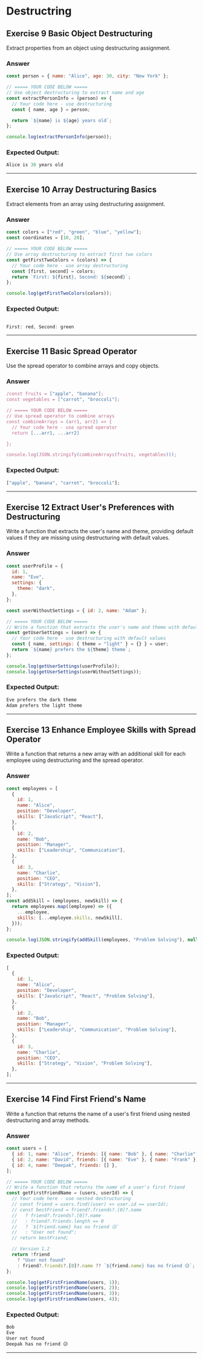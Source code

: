 # Destructring

## Exercise 9 Basic Object Destructuring

Extract properties from an object using destructuring assignment.

### Answer

```js
const person = { name: "Alice", age: 30, city: "New York" };

// ===== YOUR CODE BELOW =====
// Use object destructuring to extract name and age
const extractPersonInfo = (person) => {
  // Your code here - use destructuring
  const { name, age } = person;

  return `${name} is ${age} years old`;
};

console.log(extractPersonInfo(person));
```

### Expected Output:

```js
Alice is 30 years old
```

---

## Exercise 10 Array Destructuring Basics

Extract elements from an array using destructuring assignment.

### Answer

```js
const colors = ["red", "green", "blue", "yellow"];
const coordinates = [10, 20];

// ===== YOUR CODE BELOW =====
// Use array destructuring to extract first two colors
const getFirstTwoColors = (colors) => {
  // Your code here - use array destructuring
  const [first, second] = colors;
  return `First: ${first}, Second: ${second}`;
};

console.log(getFirstTwoColors(colors));
```

### Expected Output:

```js

First: red, Second: green

```

---

## Exercise 11 Basic Spread Operator

Use the spread operator to combine arrays and copy objects.

### Answer

```js
/const fruits = ["apple", "banana"];
const vegetables = ["carrot", "broccoli"];

// ===== YOUR CODE BELOW =====
// Use spread operator to combine arrays
const combineArrays = (arr1, arr2) => {
  // Your code here - use spread operator
  return [...arr1, ...arr2]

};

console.log(JSON.stringify(combineArrays(fruits, vegetables)));
```

### Expected Output:

```js
["apple", "banana", "carrot", "broccoli"];
```

---

## Exercise 12 Extract User's Preferences with Destructuring

Write a function that extracts the user's name and theme, providing default values if they are missing using destructuring with default values.

### Answer

```js
const userProfile = {
  id: 1,
  name: "Eve",
  settings: {
    theme: "dark",
  },
};

const userWithoutSettings = { id: 2, name: "Adam" };

// ===== YOUR CODE BELOW =====
// Write a function that extracts the user's name and theme with default values
const getUserSettings = (user) => {
  // Your code here - use destructuring with default values
  const { name, settings: { theme = "light" } = {} } = user;
  return `${name} prefers the ${theme} theme`;
};

console.log(getUserSettings(userProfile));
console.log(getUserSettings(userWithoutSettings));
```

### Expected Output:

```js
Eve prefers the dark theme
Adam prefers the light theme
```

---

## Exercise 13 Enhance Employee Skills with Spread Operator

Write a function that returns a new array with an additional skill for each employee using destructuring and the spread operator.

### Answer

```js
const employees = [
  {
    id: 1,
    name: "Alice",
    position: "Developer",
    skills: ["JavaScript", "React"],
  },
  {
    id: 2,
    name: "Bob",
    position: "Manager",
    skills: ["Leadership", "Communication"],
  },
  {
    id: 3,
    name: "Charlie",
    position: "CEO",
    skills: ["Strategy", "Vision"],
  },
];
const addSkill = (employees, newSkill) => {
  return employees.map((employee) => ({
    ...employee,
    skills: [...employee.skills, newSkill],
  }));
};

console.log(JSON.stringify(addSkill(employees, "Problem Solving"), null, 2));
```

### Expected Output:

```js
[
  {
    id: 1,
    name: "Alice",
    position: "Developer",
    skills: ["JavaScript", "React", "Problem Solving"],
  },
  {
    id: 2,
    name: "Bob",
    position: "Manager",
    skills: ["Leadership", "Communication", "Problem Solving"],
  },
  {
    id: 3,
    name: "Charlie",
    position: "CEO",
    skills: ["Strategy", "Vision", "Problem Solving"],
  },
];
```

---

## Exercise 14 Find First Friend's Name

Write a function that returns the name of a user's first friend using nested destructuring and array methods.

### Answer

```js
const users = [
  { id: 1, name: "Alice", friends: [{ name: "Bob" }, { name: "Charlie" }] },
  { id: 2, name: "David", friends: [{ name: "Eve" }, { name: "Frank" }] },
  { id: 4, name: "Deepak", friends: [] },
];

// ===== YOUR CODE BELOW =====
// Write a function that returns the name of a user's first friend
const getFirstFriendName = (users, userId) => {
  // Your code here - use nested destructuring
  // const friend = users.find((user) => user.id == userId);
  // const bestFriend = friend?.friends?.[0]?.name
  //   ? friend?.friends?.[0]?.name
  //   : friend?.friends.length == 0
  //   ? `${friend.name} has no friend 😥`
  //   : "User not found";
  // return bestFriend;

  // Version 1.2
  return !friend
    ? "User not found"
    : friend?.friends?.[0]?.name ?? `${friend.name} has no friend 😥`;
};

console.log(getFirstFriendName(users, 1));
console.log(getFirstFriendName(users, 2));
console.log(getFirstFriendName(users, 3));
console.log(getFirstFriendName(users, 4));
```

### Expected Output:

```js
Bob
Eve
User not found
Deepak has no friend 😥
```

---
